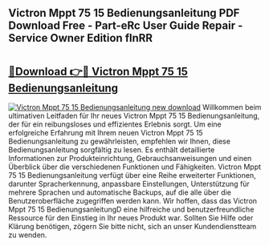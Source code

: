 ## Victron Mppt 75 15 Bedienungsanleitung PDF Download Free - Part-eRc User Guide Repair - Service Owner Edition flnRR

# <h2><a href="http://df4sxls.blite.top/?on=Victron+Mppt+75+15+Bedienungsanleitung">🔗Download 👉🔴 Victron Mppt 75 15 Bedienungsanleitung</a></h2>

[![Victron Mppt 75 15 Bedienungsanleitung new download](https://i.imgur.com/lujVjoI.png)](http://df4sxls.blite.top/?on=Victron+Mppt+75+15+Bedienungsanleitung)
Willkommen beim ultimativen Leitfaden für Ihr neues Victron Mppt 75 15 Bedienungsanleitung, der für ein reibungsloses und effizientes Erlebnis sorgt. Um eine erfolgreiche Erfahrung mit Ihrem neuen Victron Mppt 75 15 Bedienungsanleitung zu gewährleisten, empfehlen wir Ihnen, diese Bedienungsanleitung sorgfältig zu lesen. Es enthält detaillierte Informationen zur Produkteinrichtung, Gebrauchsanweisungen und einen Überblick über die verschiedenen Funktionen und Fähigkeiten. Victron Mppt 75 15 Bedienungsanleitung verfügt über eine Reihe erweiterter Funktionen, darunter Spracherkennung, anpassbare Einstellungen, Unterstützung für mehrere Sprachen und automatische Backups, auf die alle über die Benutzeroberfläche zugegriffen werden kann. Wir hoffen, dass das Victron Mppt 75 15 BedienungsanleitungD eine hilfreiche und benutzerfreundliche Ressource für den Einstieg in Ihr neues Produkt war. Sollten Sie Hilfe oder Klärung benötigen, zögern Sie bitte nicht, sich an unser Kundendienstteam zu wenden.
